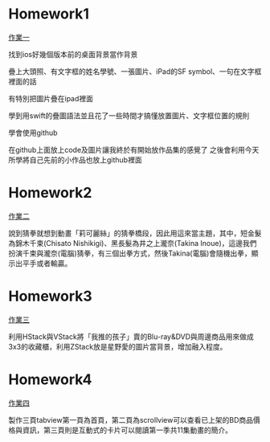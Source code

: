 <h1>Homework1</h1> 

[作業一](https://github.com/phhsu0508/swiftUI/blob/main/hw1.md)

找到ios好幾個版本前的桌面背景當作背景

疊上大頭照、有文字框的姓名學號、一張圖片、iPad的SF symbol、一句在文字框裡面的話

有特別把圖片疊在ipad裡面

學到用swift的疊圖語法並且花了一些時間才搞懂放置圖片、文字框位置的規則

學會使用github

在github上面放上code及圖片讓我終於有開始放作品集的感覺了 之後會利用今天所學將自己先前的小作品也放上github裡面


<h1>Homework2</h1> 

[作業二](https://github.com/phhsu0508/swiftUI/blob/main/hw2.md)

說到猜拳就想到動畫「莉可麗絲」的猜拳橋段，因此用這來當主題，其中，短金髮為錦木千束(Chisato Nishikigi)、黑長髮為井之上瀧奈(Takina Inoue)，這邊我們扮演千束與瀧奈(電腦)猜拳，有三個出拳方式，然後Takina(電腦)會隨機出拳，顯示出平手或者輸贏。

<h1>Homework3</h1> 

[作業三](https://github.com/phhsu0508/swiftUI/blob/main/hw3.md)

利用HStack與VStack將「我推的孩子」賣的Blu-ray&DVD與周邊商品用來做成3x3的收藏櫃，利用ZStack放是星野愛的圖片當背景，增加融入程度。

<h1>Homework4</h1> 

[作業四](https://github.com/phhsu0508/swiftUI/blob/main/hw4.md)

製作三頁tabview第一頁為首頁，第二頁為scrollview可以查看已上架的BD商品價格與資訊，第三頁則是互動式的卡片可以閱讀第一季共11集動畫的簡介。
